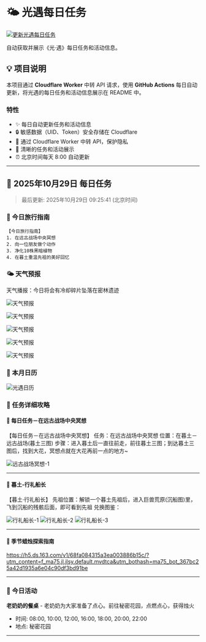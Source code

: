 # 🌤 光遇每日任务

[![更新光遇每日任务](https://github.com/oivio-up/SkyDailyInfo/actions/workflows/update-daily.yml/badge.svg)](https://github.com/oivio-up/SkyDailyInfo/actions/workflows/update-daily.yml)

自动获取并展示《光·遇》每日任务和活动信息。

## 💡 项目说明

本项目通过 **Cloudflare Worker** 中转 API 请求，使用 **GitHub Actions** 每日自动更新，将光遇的每日任务和活动信息展示在 README 中。

### 特性

- ✨ 每日自动更新任务和活动信息
- 🔒 敏感数据（UID、Token）安全存储在 Cloudflare
- 🚀 通过 Cloudflare Worker 中转 API，保护隐私
- 📱 清晰的任务和活动展示
- ⏰ 北京时间每天 8:00 自动更新

---

<!-- DAILY_TASK_START -->
## 📅 2025年10月29日 每日任务

> 最后更新: 2025年10月29日 09:25:41 (北京时间)

### 🎯 今日旅行指南

```
【今日旅行指南】
1. 在远古战场中央冥想
2. 向一位朋友做个动作
3. 净化10株黑暗植物
4. 在暮土重温先祖的美好回忆
```

### 🌤️ 天气预报

天气播报：今日将会有冷却碎片坠落在密林遗迹

![天气预报](https://ok.166.net/gameyw-gbox/bot/205/20221009/a544b6f3757febce03e1a4fb480e22aebd82ef8b.jpg)

![天气预报](https://ok.166.net/gameyw-gbox/bot/205/20220823/a122dac44b4f4a49337ac4c3d5d83b4172a025c1.jpg)

![天气预报](https://ok.166.net/gameyw-gbox/bot/205/20220823/7423905c39f2e422094cda30be7176b9433b52e7.jpg)

![天气预报](https://ok.166.net/gameyw-gbox/bot/205/20220823/7bae6be856d3f235cbdc4b0e895d6fb209aabc45.jpg)

![天气预报](https://ok.166.net/gameyw-gbox/bot/205/20220823/8bf47c63932203ab1af656871dc6fe258786fd7c.jpg)


### 📅 本月日历

![光遇日历](https://ok.166.net/gameyw-gbox/bot/205/20251024/b9b437f32a231eaaeae27d1b557e4df4ddf730a9.jpg)


### 📖 任务详细攻略


#### 📍 每日任务－在远古战场中央冥想

【每日任务－在远古战场中央冥想】
任务：在远古战场中央冥想
位置：在暮土－远古战场(暮土三图)
步骤：进入暮土后一直往前走，前往暮土三图；到达暮土三图后，找到大花，冥想点就在大花再前一点的地方~


![远古战场冥想-1](https://ok.166.net/gameyw-gbox/bot/205/20250520/0b1a0078fab8d51593d313d92a0970e87b493c6b.jpg)

---


#### 📍 暮土-行礼船长

【暮土·行礼船长】
先祖位置：解锁一个暮土先祖后，进入巨兽荒原(沉船图)里，飞到沉船的残骸后面，即可看到先祖
兑换图鉴：


![行礼船长-1](https://ok.166.net/gameyw-gbox/bot/205/20210723/ea3571d003d52ab8e9d53296d40e3f5fe8b9295b.png)
![行礼船长-2](https://ok.166.net/gameyw-gbox/bot/205/20220511/16d5adfbc750e35f9c868b0ac43f867dbde67ad1.png)
![行礼船长-3](https://ok.166.net/gameyw-gbox/bot/205/20210722/d5641a22f082c6be69e9e61f6629c91579229575.png)

---


#### 📍 季节蜡烛探索指南

https://h5.ds.163.com/v1/68fa084315a3ea003886b15c/?utm_content=f_ma75.jl.jlsy.default.mvdtca&utm_bothash=ma75_bot_367bc25a42d1935a6e04c90df3bd91be


---


### 🎪 今日活动

**老奶奶的餐桌** - 老奶奶为大家准备了点心。前往秘密花园，点燃点心，获得烛火
- 时间: 08:00, 10:00, 12:00, 16:00, 18:00, 20:00, 22:00
- 地点: 秘密花园


---

<!-- DAILY_TASK_END -->
